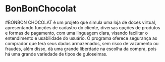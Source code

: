 # BonBonChocolat

#BONBON CHOCOLAT é um projeto que simula uma loja de doces virtual, apresentando funções de cadastro do cliente, diversas opções de produtos e formas de pagamento, com uma linguagem clara, visando facilitar o entendimento e usabilidade do usuário. O programa oferece segurança ao comprador que terá seus dados armazenados, sem risco de vazamento ou fraudes, além disso, dá uma grande liberdade na escolha da compra, pois há uma grande variedade de tipos de guloseimas.
